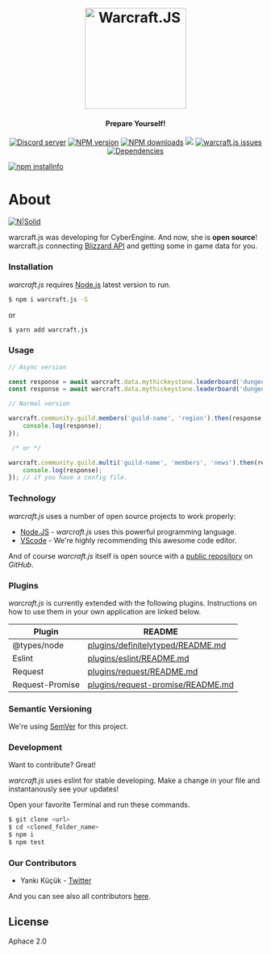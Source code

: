 <h1 align="center">
  <br>
  <a href="https://discordapp.com"><img src="https://image.ibb.co/mXW9GK/qGA4dq.png" alt="Warcraft.JS" width="200"></a>
  <br />
</h1>
<h4 align="center">Prepare Yourself!</h4>
<p align="center">
    <a href="https://discord.gg/"><img src="https://discordapp.com/api/guilds/469879914313547776/embed.png" alt="Discord server" /></a>
    <a href="https://www.npmjs.com/package/warcraft.js"><img src="https://img.shields.io/npm/v/warcraft.js.svg?maxAge=3600" alt="NPM version" /></a>
    <a href="https://www.npmjs.com/package/warcraft.js"><img src="https://img.shields.io/npm/dt/warcraft.js.svg?maxAge=3600" alt="NPM downloads" /></a>
    <a href="https://www.codacy.com/project/kendinikertenkelebek/warcraft.js/dashboard?utm_source=github.com&amp;utm_medium=referral&amp;utm_content=kendinikertenkelebek/warcraft.js&amp;utm_campaign=Badge_Grade_Dashboard"><img src="https://api.codacy.com/project/badge/Grade/58c302f9bf2e4bc0be8915a4579423fa"/></a>
    <a href="https://github.com/kendinikertenkelebek/warcraft.js/issues"><img src="https://img.shields.io/github/issues/kendinikertenkelebek/warcraft.js.svg" alt="warcraft.js issues"></a>
    <a href="https://david-dm.org/kendinikertenkelebek/warcraft.js"><img src="https://david-dm.org/kendinikertenkelebek/warcraft.js/status.svg?maxAge=3600" alt="Dependencies" /></a>
  </p>
  <p>
    <a href="https://nodei.co/npm/warcraft.js/"><img src="https://nodei.co/npm/warcraft.js.png?downloads=true&downloadRank=true&stars=true" alt="npm installnfo" /></a>
</p>

# About

[![N|Solid](https://cldup.com/dTxpPi9lDf.thumb.png)](https://nodesource.com/products/nsolid)

warcraft.js was developing for CyberEngine. And now, she is **open source**! warcraft.js connecting [Blizzard API][blizzardapi] and getting some in game data for you.

### Installation

_warcraft.js_ requires [Node.js](https://nodejs.org/dist/latest) latest version to run.

```sh
$ npm i warcraft.js -S
```

or

```sh
$ yarn add warcraft.js
```

### Usage

```js
// Async version

const response = await warcraft.data.mythickeystone.leaderboard('dungeon-name', 'realm', 'region', 'period');
const response = await warcraft.data.mythickeystone.leaderboard('dungeon-name');

// Normal version

warcraft.community.guild.members('guild-name', 'region').then(response => {
    console.log(response);
});

 /* or */

warcraft.community.guild.multi('guild-name', 'members', 'news').then(response => {
    console.log(response);
}); // if you have a config file.
```

### Technology

_warcraft.js_ uses a number of open source projects to work properly:

- [Node.JS] - _warcraft.js_ uses this powerful programming language.
- [VScode] - We're highly recommending this awesome code editor.

And of course _warcraft.js_ itself is open source with a [public repository][repository] on _GitHub_.

### Plugins

_warcraft.js_ is currently extended with the following plugins. Instructions on how to use them in your own application are linked below.

| Plugin          | README                                     |
| --------------- | ------------------------------------------ |
| @types/node     | [plugins/definitelytyped/README.md][pldt]  |
| Eslint          | [plugins/eslint/README.md][plge]           |
| Request         | [plugins/request/README.md][plgr]          |
| Request-Promise | [plugins/request-promise/README.md][plgrp] |

### Semantic Versioning

We're using [SemVer][semver] for this project.

### Development

Want to contribute? Great!

_warcraft.js_ uses eslint for stable developing.
Make a change in your file and instantanously see your updates!

Open your favorite Terminal and run these commands.

```sh
$ git clone <url>
$ cd <cloned_folder_name>
$ npm i
$ npm test
```

### Our Contributors

- Yankı Küçük - [Twitter][yk]

And you can see also all contributors [here][contributors].

[blizzardapi]: https://dev.battle.net/io-docs
[node.js]: http://nodejs.org
[vscode]: https://code.visualstudio.com/insiders/
[repository]: https://github.com/kendinikertenkelebek/warcraft.js
[pldt]: https://github.com/DefinitelyTyped/DefinitelyTyped/blob/master/README.md
[plge]: https://github.com/eslint/eslint/blob/master/README.md
[plgr]: https://github.com/request/request/blob/master/README.md
[plgrp]: https://github.com/request/request-promise/blob/master/README.md
[semver]: https://semver.org
[yk]: https://twitter.com/seviyorumstop
[contributors]: https://github.com/kendinikertenkelebek/Cyberflake/graphs/contributors

## License

Aphace 2.0
